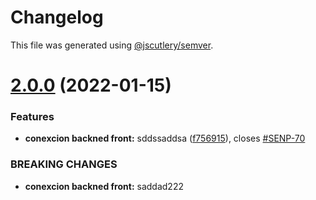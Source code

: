 # Changelog

This file was generated using [@jscutlery/semver](https://github.com/jscutlery/semver).

# [2.0.0](https://github.com/Patrick1982/nx/compare/cruzverde-1.0.0...cruzverde-2.0.0) (2022-01-15)


### Features

* **conexcion backned front:** sddssaddsa ([f756915](https://github.com/Patrick1982/nx/commit/f75691534c5bdc1f68e8756a4c52a3e82c296212)), closes [#SENP-70](https://github.com/Patrick1982/nx/issues/SENP-70)


### BREAKING CHANGES

* **conexcion backned front:** saddad222
